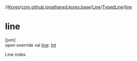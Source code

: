 //[Kores](../../../../index.md)/[com.github.jonathanxd.kores.base](../../index.md)/[Line](../index.md)/[TypedLine](index.md)/[line](line.md)

# line

[jvm]\
open override val [line](line.md): [Int](https://kotlinlang.org/api/latest/jvm/stdlib/kotlin/-int/index.html)

Line index
